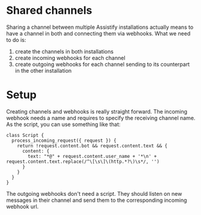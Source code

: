 # Shared channels

Sharing a channel between multiple Assistify installations actually means to have a channel in both and connecting them
via webhooks. What we need to do is:

1. create the channels in both installations
2. create incoming webhooks for each channel
3. create outgoing webhooks for each channel sending to its counterpart in the other installation

# Setup

Creating channels and webhooks is really straight forward. The incoming webhook needs a name and requires to
specify the receiving channel name. As the script, you can use something like that:

    class Script {
      process_incoming_request({ request }) {
        return !request.content.bot && request.content.text && {
          content: {
            text: "*@" + request.content.user_name + '*\n' + request.content.text.replace(/^\[\s\]\(http.*?\)\s*/, '')
          }
        }
      }
    }

The outgoing webhooks don't need a script. They should listen on new messages in their channel and send them to the
corresponding incoming webhook url.
